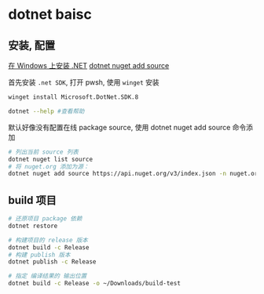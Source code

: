 # dotnet baisc

## 安装, 配置

[在 Windows 上安装 .NET](https://learn.microsoft.com/zh-cn/dotnet/core/install/windows?tabs=net80)
[dotnet nuget add source](https://learn.microsoft.com/zh-cn/dotnet/core/tools/dotnet-nuget-add-source)

首先安装 `.net SDK`, 打开 pwsh, 使用 `winget` 安装

```bash
winget install Microsoft.DotNet.SDK.8
```

```bash
dotnet --help #查看帮助
```

默认好像没有配置在线 package source, 使用 dotnet nuget add source 命令添加

```bash
# 列出当前 source 列表
dotnet nuget list source
# 将 nuget.org 添加为源：
dotnet nuget add source https://api.nuget.org/v3/index.json -n nuget.org
```

## build 项目

```bash
# 还原项目 package 依赖
dotnet restore

# 构建项目的 release 版本
dotnet build -c Release
# 构建 publish 版本
dotnet publish -c Release

# 指定 编译结果的 输出位置
dotnet build -c Release -o ~/Downloads/build-test
```
